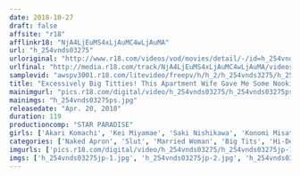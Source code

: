 ```yaml
---
date: 2018-10-27
draft: false
affsite: "r18"
afflinkr18: "NjA4LjEuMS4xLjAuMC4wLjAuMA"
url: "h_254vnds03275"
urloriginal: "http://www.r18.com/videos/vod/movies/detail/-/id=h_254vnds03275"
urlfinal: "http://media.r18.com/track/NjA4LjEuMS4xLjAuMC4wLjAuMA/videos/vod/movies/detail/-/id=h_254vnds03275"
samplevid: "awspv3001.r18.com/litevideo/freepv/h/h_2/h_254vnds3275/h_254vnds3275_dmb_w.mp4"
title: "Excessively Big Titties! This Apartment Wife Gave Me Some Nookie!!"
mainimgurl: "pics.r18.com/digital/video/h_254vnds03275/h_254vnds03275ps.jpg"
mainimgs: "h_254vnds03275ps.jpg"
releasedate: "Apr. 20, 2018"
duration: 119
productioncomp: "STAR PARADISE"
girls: ['Akari Komachi', 'Kei Miyamae', 'Saki Nishikawa', 'Konomi Misato', 'Ruka Otani']
categories: ['Naked Apron', 'Slut', 'Married Woman', 'Big Tits', 'Hi-Def']
imgurls: ['pics.r18.com/digital/video/h_254vnds03275/h_254vnds03275jp-1.jpg', 'pics.r18.com/digital/video/h_254vnds03275/h_254vnds03275jp-2.jpg', 'pics.r18.com/digital/video/h_254vnds03275/h_254vnds03275jp-3.jpg', 'pics.r18.com/digital/video/h_254vnds03275/h_254vnds03275jp-4.jpg', 'pics.r18.com/digital/video/h_254vnds03275/h_254vnds03275jp-5.jpg', 'pics.r18.com/digital/video/h_254vnds03275/h_254vnds03275jp-6.jpg', 'pics.r18.com/digital/video/h_254vnds03275/h_254vnds03275jp-7.jpg', 'pics.r18.com/digital/video/h_254vnds03275/h_254vnds03275jp-8.jpg', 'pics.r18.com/digital/video/h_254vnds03275/h_254vnds03275jp-9.jpg', 'pics.r18.com/digital/video/h_254vnds03275/h_254vnds03275jp-10.jpg', 'pics.r18.com/digital/video/h_254vnds03275/h_254vnds03275jp-11.jpg', 'pics.r18.com/digital/video/h_254vnds03275/h_254vnds03275jp-12.jpg', 'pics.r18.com/digital/video/h_254vnds03275/h_254vnds03275jp-13.jpg', 'pics.r18.com/digital/video/h_254vnds03275/h_254vnds03275jp-14.jpg', 'pics.r18.com/digital/video/h_254vnds03275/h_254vnds03275jp-15.jpg', 'pics.r18.com/digital/video/h_254vnds03275/h_254vnds03275jp-16.jpg', 'pics.r18.com/digital/video/h_254vnds03275/h_254vnds03275jp-17.jpg', 'pics.r18.com/digital/video/h_254vnds03275/h_254vnds03275jp-18.jpg', 'pics.r18.com/digital/video/h_254vnds03275/h_254vnds03275jp-19.jpg', 'pics.r18.com/digital/video/h_254vnds03275/h_254vnds03275jp-20.jpg']
imgs: ['h_254vnds03275jp-1.jpg', 'h_254vnds03275jp-2.jpg', 'h_254vnds03275jp-3.jpg', 'h_254vnds03275jp-4.jpg', 'h_254vnds03275jp-5.jpg', 'h_254vnds03275jp-6.jpg', 'h_254vnds03275jp-7.jpg', 'h_254vnds03275jp-8.jpg', 'h_254vnds03275jp-9.jpg', 'h_254vnds03275jp-10.jpg', 'h_254vnds03275jp-11.jpg', 'h_254vnds03275jp-12.jpg', 'h_254vnds03275jp-13.jpg', 'h_254vnds03275jp-14.jpg', 'h_254vnds03275jp-15.jpg', 'h_254vnds03275jp-16.jpg', 'h_254vnds03275jp-17.jpg', 'h_254vnds03275jp-18.jpg', 'h_254vnds03275jp-19.jpg', 'h_254vnds03275jp-20.jpg']
---
```

